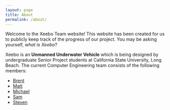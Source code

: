 ```yaml
---
layout: page
title: About
permalink: /about/
---
```


Welcome to the Xeebo Team website! This website has been created for us to publicly keep track of the progress of our project. You may be asking yourself, *what is Xeebo*?

Xeebo is an **Unmanned Underwater Vehicle** which is being designed by undergraduate Senior Project students at California State University, Long Beach. The current Computer Engineering team consists of the following members:


* [Brent](mailto:brent@xeeboLA.com)
* [Matt](mailto:matt@xeeboLA.com)
* [Michael](mailto:michael@xeeboLA.com)
* [Sam](mailto:sam@xeeboLA.com)
* [Steven](mailto:steven@xeeboLA.com)